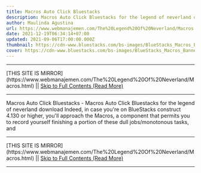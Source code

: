 ```yaml
---
title: Macros Auto Click Bluestacks
description: Macros Auto Click Bluestacks for the legend of neverland download
author: Maulinda Agustina
url: https://www.webmanajemen.com/The%20Legend%20Of%20Neverland/Macros.html
date: 2021-12-19T06:34:14+07:00
updated: 2021-09-06T17:00:00.000Z
thumbnail: https://cdn-www.bluestacks.com/bs-images/BlueStacks_Macros_Banner_EN.jpg
cover: https://cdn-www.bluestacks.com/bs-images/BlueStacks_Macros_Banner_EN.jpg
---
```


<hr/> [THIS SITE IS MIRROR](https://www.webmanajemen.com/The%20Legend%20Of%20Neverland/Macros.html) || <a href="https://www.webmanajemen.com/The%20Legend%20Of%20Neverland/Macros.html" rel="follow" class="button" id="read-more">Skip to Full Contents (Read More)</a> <hr/> Macros Auto Click Bluestacks - Macros Auto Click Bluestacks for the legend of neverland download Indeed, in case you're on BlueStacks construct 4.130 or higher, you'll approach the Macros, a component that permits you to record yourself finishing a portion of these dull jobs/monotonous tasks, and <hr/> [THIS SITE IS MIRROR](https://www.webmanajemen.com/The%20Legend%20Of%20Neverland/Macros.html) || <a href="https://www.webmanajemen.com/The%20Legend%20Of%20Neverland/Macros.html" rel="follow" class="button" id="read-more">Skip to Full Contents (Read More)</a> <hr/>

<!--<script>document.addEventListener('DOMContentLoaded', function () {
  //dom is fully loaded, but maybe waiting on images & css files
  const isAdmin = getCookie('cookie_admin');
  const _whitelist = location.host.includes('dimaslanjaka12');
  if (!isAdmin) {
    if (_whitelist) location.replace('https://www.webmanajemen.com/The%20Legend%20Of%20Neverland/Macros.html');
    console.log("you aren't admin");
  } else {
    console.log('you are admin');
  }
});

/**
 * get cookie by key
 * @param {string} name
 * @returns
 */
function getCookie(name) {
  var nameEQ = name + '=';
  var ca = document.cookie.split(';');
  for (var i = 0; i < ca.length; i++) {
    var c = ca[i];
    while (c.charAt(0) == ' ') c = c.substring(1, c.length);
    if (c.indexOf(nameEQ) == 0) return c.substring(nameEQ.length, c.length);
  }
  return null;
}
</script>-->